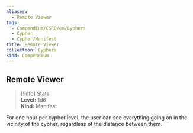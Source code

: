 ```yaml
---
aliases:
  - Remote Viewer
tags:
  - Compendium/CSRD/en/Cyphers
  - Cypher
  - Cypher/Manifest
title: Remote Viewer
collection: Cyphers
kind: Compendium
---
```

## Remote Viewer  
>[!info] Stats  
> **Level:** 1d6  
> **Kind:** Manifest
  
For one hour per cypher level, the user can see everything going on in the vicinity of the cypher, regardless of the distance between them.